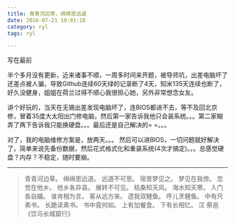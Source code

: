 ```yaml
---
title: 青青河边草，绵绵思远道
date: 2016-07-21 19:01:18
category: ryl
tags: ryl

---
```


写在最前

半个多月没有更新，近来诸事不顺，一周多时间来开题，被导师坑，出差电脑坏了还差点被人骗，导致Github连续60天绿的记录断了4天，知米135天连续也断了，好久没健身，姐姐在荷兰过得不顺心我很担心她，另外非常想念女友。

讲个好玩的，当天在无锡出差发现电脑坏了，连BIOS都进不去，等不及回北京修，冒着35度大太阳出门修电脑，然后第一家告诉我他只会装系统。。。第二家糊弄了两下告诉我只能换硬盘。。。最后还是自己解决的= =。。。

对了，我的电脑维修方案是，放两天。。。
然后可以进BIOS，一切问题就好解决了，简单来说先备份数据，然后花式格式化和重装系统(4次才搞定)。。。总感觉硬盘？内存？不稳定，随时要崩。

---

> 青青河边草。
> 绵绵思远道。
> 远道不可思。
> 宿昔梦见之。
> 梦见在我傍。
> 忽觉在他乡。
> 他乡各异县。
> 展转不可见。
> 枯桑知天风。
> 海水知天寒。
> 入门各自媚。
> 谁肯相为言。
> 客从远方来。
> 遗我双鲤鱼。
> 呼儿烹鲤鱼。
> 中有尺素书。
> 长跪读素书。
> 书中竟何如。
> 上有加餐食。
> 下有长相忆。
> 汉 蔡邕 《饮马长城窟行》




